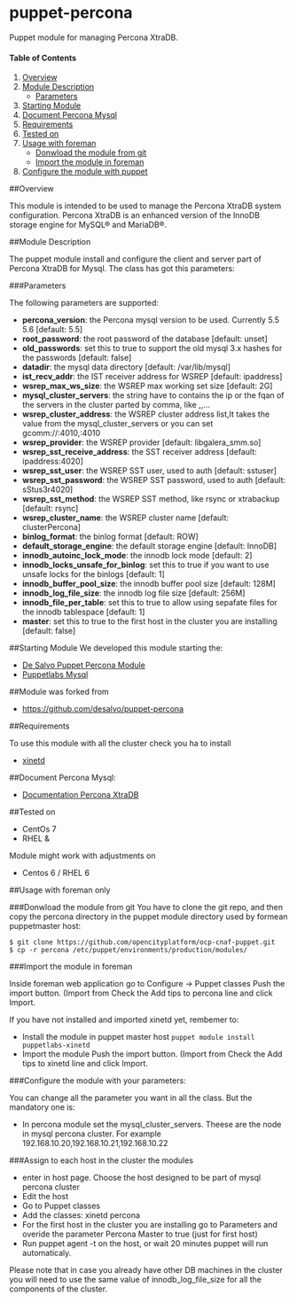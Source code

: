 puppet-percona
======

Puppet module for managing Percona XtraDB.

#### Table of Contents
1. [Overview](#overview)
2. [Module Description](#module-description)
    * [Parameters](#parameters)
3. [Starting Module](#starting-module)
4. [Document Percona Mysql](#document-percona-mysql)
5. [Requirements](#Requirements)
6. [Tested on](#tested-on)
7. [Usage with foreman](#usage-with-foreman)
    * [Donwload the module from git](#donwload-the-module-from-git)
    * [Import the module in foreman](#import-the-module-in-foreman)
8. [Configure the module with puppet](#configure-the-module-with-puppet)


##Overview

This module is intended to be used to manage the Percona XtraDB system configuration.
Percona XtraDB is an enhanced version of the InnoDB storage engine for MySQL® and MariaDB®.

##Module Description

The puppet module install and configure the client and server part of Percona XtraDB for Mysql.
The class has got this parameters:

###Parameters

The following parameters are supported:

* **percona_version**: the Percona mysql version to be used. Currently 5.5 5.6 [default: 5.5]
* **root_password**: the root password of the database [default: unset]
* **old_passwords**: set this to true to support the old mysql 3.x hashes for the passwords [default: false]
* **datadir**: the mysql data directory [default: /var/lib/mysql]
* **ist_recv_addr**: the IST receiver address for WSREP [default: ipaddress]
* **wsrep_max_ws_size**: the WSREP max working set size [default: 2G]
* **mysql_cluster_servers**: the string have to contains the ip or the fqan of the servers in the cluster parted by comma, like <ip1>,<ip2>,...
* **wsrep_cluster_address**: the WSREP cluster address list,It takes the value from the mysql_cluster_servers or you can set gcomm://<ip1>:4010,<ip2>:4010
* **wsrep_provider**: the WSREP provider [default: libgalera_smm.so]
* **wsrep_sst_receive_address**: the SST receiver address [default: ipaddress:4020]
* **wsrep_sst_user**: the WSREP SST user, used to auth [default: sstuser]
* **wsrep_sst_password**: the WSREP SST password, used to auth [default: sStus3r4020]
* **wsrep_sst_method**: the WSREP SST method, like rsync or xtrabackup [default: rsync]
* **wsrep_cluster_name**: the WSREP cluster name [default: clusterPercona]
* **binlog_format**: the binlog format [default: ROW]
* **default_storage_engine**: the default storage engine [default: InnoDB]
* **innodb_autoinc_lock_mode**: the innodb lock mode [default: 2]
* **innodb_locks_unsafe_for_binlog**: set this to true if you want to use unsafe locks for the binlogs [default: 1]
* **innodb_buffer_pool_size**: the innodb buffer pool size [default: 128M]
* **innodb_log_file_size**: the innodb log file size [default: 256M]
* **innodb_file_per_table**: set this to true to allow using sepafate files for the innodb tablespace [default: 1]
* **master**: set this to true to the first host in the cluster you are installing [default: false]


##Starting Module
We developed this module starting the:

* [De Salvo Puppet Percona Module](https://forge.puppetlabs.com/vmindru/percona)
* [Puppetlabs Mysql](https://forge.puppetlabs.com/puppetlabs/mysql)

##Module was forked from 

* https://github.com/desalvo/puppet-percona 

##Requirements

To use this module with all the cluster check you ha to install
* [xinetd](https://forge.puppetlabs.com/puppetlabs/xinetd)


##Document Percona Mysql:

* [Documentation Percona XtraDB](http://www.percona.com/software/percona-xtradb)


##Tested on

* CentOs 7
* RHEL & 

Module might work with adjustments on

* Centos 6 / RHEL 6 

##Usage with foreman only 

###Donwload the module from git
You have to clone the git repo, and then copy the percona directory in the puppet module directory used by formean puppetmaster host:

    $ git clone https://github.com/opencityplatform/ocp-cnaf-puppet.git
    $ cp -r percona /etc/puppet/environments/production/modules/

###Import the module in foreman

Inside foreman web application go to Configure -> Puppet classes
Push the import button. (Import from <puppetmester host>
Check the Add tips to percona line and click Import.

If you have not installed and imported xinetd yet, rembemer to:

* Install the module in puppet master host
```puppet module install puppetlabs-xinetd```
* Import the module
Push the import button. (Import from <puppetmester host>
Check the Add tips to xinetd line and click Import.


###Configure the module with your parameters:

You can change all the parameter you want in all the class. But the mandatory one is:
* In percona module set the mysql_cluster_servers. Theese are the node in mysql percona cluster. For example 192.168.10.20,192.168.10.21,192.168.10.22


###Assign to each host in the cluster the modules

* enter in host page. Choose the host designed to be part of mysql percona cluster
* Edit the host
* Go to Puppet classes
* Add the classes: xinetd percona
* For the first host in the cluster you are installing go to Parameters and overide the parameter Percona Master to true (just for first host) 
* Run puppet agent -t on the host, or wait 20 minutes puppet will run automaticaly.

Please note that in case you already have other DB machines in the cluster you will need to use the same value of innodb_log_file_size for all the components of the cluster.


